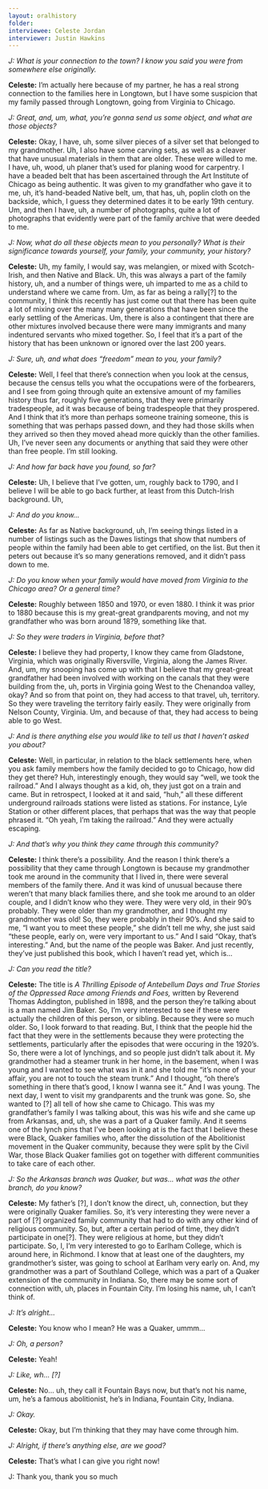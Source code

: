 ```yaml
---
layout: oralhistory
folder:
interviewee: Celeste Jordan
interviewer: Justin Hawkins
---
```


*J: What is your connection to the town? I know you said you were from somewhere else originally.*

**Celeste:** I’m actually here because of my partner, he has a real strong connection to the families here in Longtown, but I have some suspicion that my family passed through Longtown, going from Virginia to Chicago. 

*J: Great, and, um, what, you’re gonna send us some object, and what are those objects?*

**Celeste:** Okay, I have, uh, some silver pieces of a silver set that belonged to my grandmother. Uh, I also have some carving sets, as well as a cleaver that have unusual materials in them that are older. These were willed to me. I have, uh, wood, uh planer that’s used for planing wood for carpentry. I have a beaded belt that has been ascertained through the Art Institute of Chicago as being authentic. It was given to my grandfather who gave it to me, uh, it’s hand-beaded Native belt, um, that has, uh, poplin cloth on the backside, which, I guess they determined dates it to be early 19th century. Um, and then I have, uh, a number of photographs, quite a lot of photographs that evidently were part of the family archive that were deeded to me. 

*J: Now, what do all these objects mean to you personally? What is their significance towards yourself, your family, your community, your history?*

**Celeste:** Uh, my family, I would say, was melangien, or mixed with Scotch-Irish, and then Native and Black. Uh, this was always a part of the family history, uh, and a number of things were, uh imparted to me as a child to understand where we came from. Um, as far as being a rally[?] to the community, I think this recently has just come out that there has been quite a lot of mixing over the many many generations that have been since the early settling of the Americas. Um, there is also a contingent that there are other mixtures involved because there were many immigrants and many indentured servants who mixed together. So, I feel that it’s a part of the history that has been unknown or ignored over the last 200 years. 

*J: Sure, uh, and what does “freedom” mean to you, your family?*

**Celeste:** Well, I feel that there’s connection when you look at the census, because the census tells you what the occupations were of the forbearers, and I see from going through quite an extensive amount of my families history thus far, roughly five generations, that they were primarily tradespeople, ad it was because of being tradespeople that they prospered. And I think that it’s more than perhaps someone training someone, this is something that was perhaps passed down, and they had those skills when they arrived so then they moved ahead more quickly than the other families. Uh, I’ve never seen any documents or anything that said they were other than free people. I’m still looking. 

*J: And how far back have you found, so far?*

**Celeste:** Uh, I believe that I’ve gotten, um, roughly back to 1790, and I believe I will be able to go back further, at least from this Dutch-Irish background. Uh, 

*J: And do you know…*

**Celeste:** As far as Native background, uh, I’m seeing things listed in a number of listings such as the Dawes listings that show that numbers of people within the family had been able to get certified, on the list. But then it peters out because it’s so many generations removed, and it didn’t pass down to me. 

*J: Do you know when your family would have moved from Virginia to the Chicago area? Or a general time?*

**Celeste:** Roughly between 1850 and 1970, or even 1880. I think it was prior to 1880 because this is my great-great grandparents moving, and not my grandfather who was born around 18?9, something like that. 

*J: So they were traders in Virginia, before that?*

**Celeste:** I believe they had property, I know they came from Gladstone, Virginia, which was originally Riversville, Virginia, along the James River. And, um, my snooping has come up with that I believe that my great-great grandfather had been involved with working on the canals that they were building from the, uh, ports in Virginia going West to the Chenandoa valley, okay? And so from that point on, they had access to that travel, uh, territory. So they were traveling the territory fairly easily. They were originally from Nelson County, Virginia. Um, and because of that, they had access to being able to go West. 

*J: And is there anything else you would like to tell us that I haven’t asked you about?*

**Celeste:** Well, in particular, in relation to the black settlements here, when you ask family members how the family decided to go to Chicago, how did they get there? Huh, interestingly enough, they would say “well, we took the railroad.” And I always thought as a kid, oh, they just got on a train and came. But in retrospect, I looked at it and said, “huh,” all these different underground railroads stations were listed as stations. For instance, Lyle Station or other different places, that perhaps that was the way that people phrased it. “Oh yeah, I’m taking the railroad.” And they were actually escaping. 

*J: And that’s why you think they came through this community?*

**Celeste:** I think there’s a possibility. And the reason I think there’s a possibility that they came through Longtown is because my grandmother took me around in the community that I lived in, there were several members of the family there. And it was kind of unusual because there weren’t that many black families there, and she took me around to an older couple, and I didn’t know who they were. They were very old, in their 90’s probably. They were older than my grandmother, and I thought my grandmother was old! So, they were probably in their 90’s. And she said to me, “I want you to meet these people,” she didn’t tell me why, she just said “these people, early on, were very important to us.” And I said “Okay, that’s interesting.” And, but the name of the people was Baker. And just recently, they’ve just published this book, which I haven’t read yet, which is… 

*J: Can you read the title?*

**Celeste:** The title is *A Thrilling Episode of Antebellum Days and True Stories of the Oppressed Race among Friends and Foes,* written by Reverend Thomas Addington, published in 1898, and the person they’re talking about is a man named Jim Baker. So, I’m very interested to see if these were actually the children of this person, or sibling. Because they were so much older. So, I look forward to that reading. But, I think that the people hid the fact that they were in the settlements because they were protecting the settlements, particularly after the episodes that were occuring in the 1920’s. So, there were a lot of lynchings, and so people just didn’t talk about it. My grandmother had a steamer trunk in her home, in the basement, when I was young and I wanted to see what was in it and she told me “it’s none of your affair, you are not to touch the steam trunk.” And I thought, “oh there’s something in there that’s good, I know I wanna see it.” And I was young. The next day, I went to visit my grandparents and the trunk was gone. So, she wanted to [?] all tell of how she came to Chicago. This was my grandfather’s family I was talking about, this was his wife and she came up from Arkansas, and, uh, she was a part of a Quaker family. And it seems one of the lynch pins that I’ve been looking at is the fact that I believe these were Black, Quaker families who, after the dissolution of the Abolitionist movement in the Quaker community, because they were split by the Civil War, those Black Quaker families got on together with different communities to take care of each other. 

*J: So the Arkansas branch was Quaker, but was… what was the other branch, do you know?*

**Celeste:** My father’s [?], I don’t know the direct, uh, connection, but they were originally Quaker families. So, it’s very interesting they were never a part of [?] organized family community that had to do with any other kind of religious community. So, but, after a certain period of time, they didn’t participate in one[?]. They were religious at home, but they didn’t participate. So, I, I’m very interested to go to Earlham College, which is around here, in Richmond. I know that at least one of the daughters, my grandmother’s sister, was going to school at Earlham very early on. And, my grandmother was a part of Southland College, which was a part of a Quaker extension of the community in Indiana. So, there may be some sort of connection with, uh, places in Fountain City. I’m losing his name, uh, I can’t think of. 

*J: It’s alright…*

**Celeste:** You know who I mean? He was a Quaker, ummm... 

*J: Oh, a person?*

**Celeste:** Yeah! 

*J: Like, wh… [?]*

**Celeste:** No… uh, they call it Fountain Bays now, but that’s not his name, um, he’s a famous abolitionist, he’s in Indiana, Fountain City, Indiana. 

*J: Okay.*

**Celeste:** Okay, but I’m thinking that they may have come through him. 

*J: Alright, if there’s anything else, are we good?*

**Celeste:** That’s what I can give you right now! 

J: Thank you, thank you so much